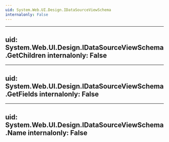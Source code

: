 ```yaml
---
uid: System.Web.UI.Design.IDataSourceViewSchema
internalonly: False
---
```


---
uid: System.Web.UI.Design.IDataSourceViewSchema.GetChildren
internalonly: False
---

---
uid: System.Web.UI.Design.IDataSourceViewSchema.GetFields
internalonly: False
---

---
uid: System.Web.UI.Design.IDataSourceViewSchema.Name
internalonly: False
---
